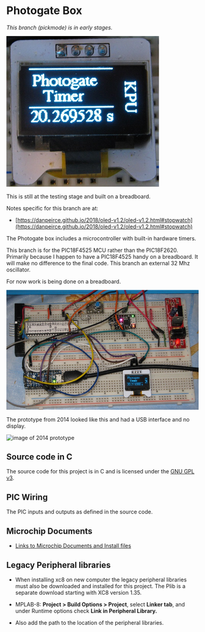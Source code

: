 # Photogate Box

 *This branch (pickmode) is in early stages.*

![](image/timeswitchsec.jpg)

This is still at the testing stage and built on a breadboard.

Notes specific for this branch are at:

* [https://danpeirce.github.io/2018/oled-v1.2/oled-v1.2.html#stopwatch](https://danpeirce.github.io/2018/oled-v1.2/oled-v1.2.html#stopwatch)

The Photogate box includes a microcontroller with built-in hardware timers.

This branch is for the PIC18F4525 MCU rather than the PIC18F2620. Primarily because I happen to have a PIC18F4525 
handy on a breadboard. It will make no difference to the final code. This branch  an external 32 Mhz oscillator.

For now work is being done on a breadboard.

![](image/timeswitchcct.jpg)

The prototype from 2014 looked like this and had a USB interface and no display.

![image of 2014 prototype](image/box-gate.jpg)

## Source code in C

The source code for this project is in C and is licensed under the [GNU GPL v3](http://www.gnu.org/licenses/gpl-3.0.txt).

## PIC Wiring

The PIC inputs and outputs as defined in the source code.

## Microchip Documents

* [Links to Microchip Documents and Install files](doc/MicrochipDocs.md)

## Legacy Peripheral libraries

* When installing xc8 on new computer the legacy peripheral libraries must also be downloaded and installed for 
  this project. The Plib is a separate download starting with XC8 version 1.35.
  
* MPLAB-8:  **Project > Build Options > Project**, select **Linker tab**, and under Runtime options check **Link in 
  Peripheral Library.**
  
* Also add the path to the location of the peripheral libraries.